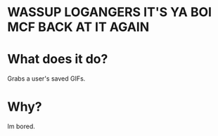# WASSUP LOGANGERS IT'S YA BOI MCF BACK AT IT AGAIN

# What does it do?
Grabs a user's saved GIFs.

# Why?
Im bored.
